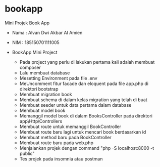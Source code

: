 # bookapp
Mini Projek Book App

- Nama  : Alvan Dwi Akbar Al Amien
- NIM   : 185150701111005

- BookApp Mini Project 
  - Pada project yang perlu di lakukan pertama kali adalah membuat composer
  - Lalu membuat database
  - Mesetting Environment pada file .env
  - MeUncomment fitur facade dan eloquent pada file app.php di direktori bootstrap
  - Membuat migration book
  - Membuat schema di dalam kelas migration yang telah di buat
  - Membuat seeder untuk data pertama dalam database
  - Membuat model book
  - Memanggil model book di dalam BooksController pada direktori app\Http\Controllers
  - Membuat route untuk memanggil BookController
  - Membuat route baru lagi untuk mencari book berdasarkan id
  - Membuat method baru pada BookController
  - Membuat route baru pada web.php
  - Menjalankan projek dengan command "php -S localhost:8000 -t public"
  - Tes projek pada insomnia atau postman
